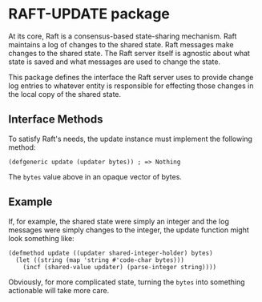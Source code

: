 RAFT-UPDATE package
===================

At its core, Raft is a consensus-based state-sharing mechanism.
Raft maintains a log of changes to the shared state.
Raft messages make changes to the shared state.
The Raft server itself is agnostic about what state is saved and what messages are used to change the state.

This package defines the interface the Raft server uses to provide change log entries to whatever entity is responsible for effecting those changes in the local copy of the shared state.

Interface Methods
-----------------

To satisfy Raft's needs, the update instance must implement the following method:

    (defgeneric update (updater bytes)) ; => Nothing

The `bytes` value above in an opaque vector of bytes.

Example
-------

If, for example, the shared state were simply an integer and the log messages were simply changes to the integer, the update function might look something like:

    (defmethod update ((updater shared-integer-holder) bytes)
      (let ((string (map 'string #'code-char bytes)))
        (incf (shared-value updater) (parse-integer string))))

Obviously, for more complicated state, turning the `bytes` into something actionable will take more care.
